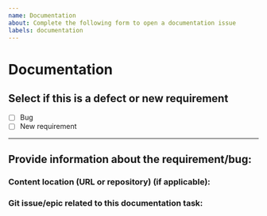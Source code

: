 ```yaml
---
name: Documentation
about: Complete the following form to open a documentation issue
labels: documentation
---
```


# Documentation

<!-- Please, complete the following form to open a documentation issue. If some fields do not apply to your situation, feel free to skip them.-->

## Select if this is a defect or new requirement

- [ ] Bug
- [ ] New requirement

---

## Provide information about the requirement/bug:

<!-- Description of the documentation issue -->

### Content location (URL or repository) (if applicable):

<!-- Provide the URL of the page referenced -->

### Git issue/epic related to this documentation task:

 <!-- Attach the issue to an epic if one applies or link it to the corresponding dev issue, if applicable -->
